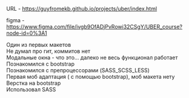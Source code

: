 URL - https://guyfromekb.github.io/projects/uber/index.html

figma - https://www.figma.com/file/ivgb9OfADjPvRowi32CSgY/UBER_course?node-id=0%3A1  



Один из первых макетов  
Не думал про гит, коммитов нет   
Модальные окна - что это... далеко не весь функционал работает  
Познакомился с bootstrap  
Познакомился с препроцессорами (SASS_SCSS_LESS)  
Первая моб адаптация ( с помощью  bootstrap), моб макета нету    
Верстка на bootstrap  
Использовал SASS  


